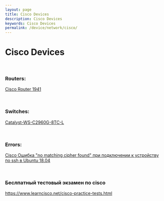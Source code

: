 ```yaml
---
layout: page
title: Cisco Devices
description: Cisco Devices
keywords: Cisco Devices
permalink: /device/network/cisco/
---
```


# Cisco Devices

<br/>

### Routers:

<a href="/device/network/cisco/router/1941/">Cisco Router 1941</a>

<br/>

### Switches:

<a href="/device/network/cisco/switch/catalyst-ws-c2960g-8tc-l/">Catalyst-WS-C2960G-8TC-L</a>

<br/>

### Errors:

<a href="/device/network/cisco/no-matching-cipher-found/">Cisco Ошибка "no matching cipher found" при подключении к устройству по ssh в Ubuntu 18.04</a>

<br/>

### Беслпатный тестовый экзамен по cisco

https://www.learncisco.net/cisco-practice-tests.html
